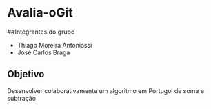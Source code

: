 # Avalia-oGit

##Integrantes do grupo
- Thiago Moreira Antoniassi
- José Carlos Braga

## Objetivo
Desenvolver colaborativamente um algoritmo em Portugol de soma e subtração 
